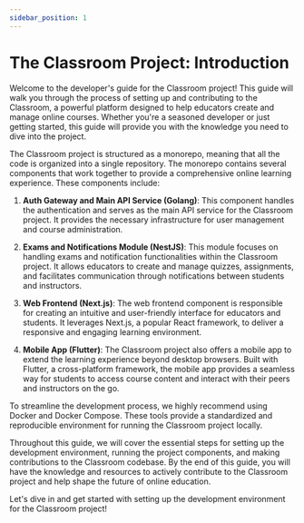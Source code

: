 ```yaml
---
sidebar_position: 1
---
```


# The Classroom Project: Introduction

Welcome to the developer's guide for the Classroom project! This guide will walk you through the process of setting up and contributing to the Classroom, a powerful platform designed to help educators create and manage online courses. Whether you're a seasoned developer or just getting started, this guide will provide you with the knowledge you need to dive into the project.

The Classroom project is structured as a monorepo, meaning that all the code is organized into a single repository. The monorepo contains several components that work together to provide a comprehensive online learning experience. These components include:

1. **Auth Gateway and Main API Service (Golang)**: This component handles the authentication and serves as the main API service for the Classroom project. It provides the necessary infrastructure for user management and course administration.

2. **Exams and Notifications Module (NestJS)**: This module focuses on handling exams and notification functionalities within the Classroom project. It allows educators to create and manage quizzes, assignments, and facilitates communication through notifications between students and instructors.

3. **Web Frontend (Next.js)**: The web frontend component is responsible for creating an intuitive and user-friendly interface for educators and students. It leverages Next.js, a popular React framework, to deliver a responsive and engaging learning environment.

4. **Mobile App (Flutter)**: The Classroom project also offers a mobile app to extend the learning experience beyond desktop browsers. Built with Flutter, a cross-platform framework, the mobile app provides a seamless way for students to access course content and interact with their peers and instructors on the go.

To streamline the development process, we highly recommend using Docker and Docker Compose. These tools provide a standardized and reproducible environment for running the Classroom project locally.

Throughout this guide, we will cover the essential steps for setting up the development environment, running the project components, and making contributions to the Classroom codebase. By the end of this guide, you will have the knowledge and resources to actively contribute to the Classroom project and help shape the future of online education.

Let's dive in and get started with setting up the development environment for the Classroom project!
